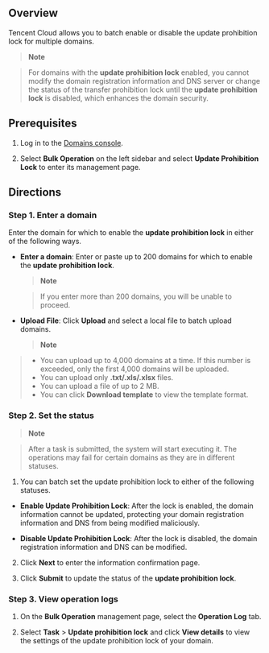 ## Overview

Tencent Cloud allows you to batch enable or disable the update prohibition lock for multiple domains.

> **Note**

> For domains with the **update prohibition lock** enabled, you cannot modify the domain registration information and DNS server or change the status of the transfer prohibition lock until the **update prohibition lock** is disabled, which enhances the domain security.
> 


## Prerequisites
1. Log in to the [Domains console](https://console.cloud.tencent.com/domain/).    

2. Select **Bulk Operation** on the left sidebar and select **Update Prohibition Lock** to enter its management page.


## Directions

### Step 1. Enter a domain

Enter the domain for which to enable the **update prohibition lock** in either of the following ways.
- **Enter a domain**: Enter or paste up to 200 domains for which to enable the **update prohibition lock**.
  

   > **Note**
   > 

   > If you enter more than 200 domains, you will be unable to proceed.
   > 

- **Upload File**: Click **Upload** and select a local file to batch upload domains.
  

   > **Note**
   > 
>   - You can upload up to 4,000 domains at a time. If this number is exceeded, only the first 4,000 domains will be uploaded.
>   - You can upload only **.txt/.xls/.xlsx** files.
>   - You can upload a file of up to 2 MB.
>   - You can click **Download template** to view the template format.


### Step 2. Set the status

> **Note**
> 

> After a task is submitted, the system will start executing it. The operations may fail for certain domains as they are in different statuses.
> 

1. You can batch set the update prohibition lock to either of the following statuses.

- **Enable Update Prohibition Lock**: After the lock is enabled, the domain information cannot be updated, protecting your domain registration information and DNS from being modified maliciously.

- **Disable Update Prohibition Lock**: After the lock is disabled, the domain registration information and DNS can be modified.

2. Click **Next** to enter the information confirmation page.

3. Click **Submit** to update the status of the **update prohibition lock**.


### Step 3. View operation logs
1. On the **Bulk Operation** management page, select the **Operation Log** tab.

2. Select **Task** > **Update prohibition lock** and click **View details** to view the settings of the update prohibition lock of your domain.
